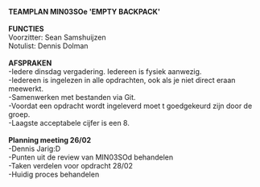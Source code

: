 <strong>TEAMPLAN MIN03SOe 'EMPTY BACKPACK'</strong>
<br/><br/>
<strong>FUNCTIES<br/></strong>
Voorzitter: Sean Samshuijzen<br/>
Notulist: Dennis Dolman<br/>
<br/>
<strong>AFSPRAKEN</strong>
<br/>
-Iedere dinsdag vergadering. Iedereen is fysiek aanwezig.<br/>
-Iedereen is ingelezen in alle opdrachten, ook als je niet direct eraan meewerkt.<br/>
-Samenwerken met bestanden via Git. <br/>
-Voordat een opdracht wordt ingeleverd moet t goedgekeurd zijn door de groep.<br/>
-Laagste acceptabele cijfer is een 8.<br/>
<br/>
<strong>Planning meeting 26/02</strong>
<br/>
-Dennis Jarig:D</br>
-Punten uit de review van MIN03SOd behandelen</br>
-Taken verdelen voor opdracht 28/02</br>
-Huidig proces behandelen</br>


